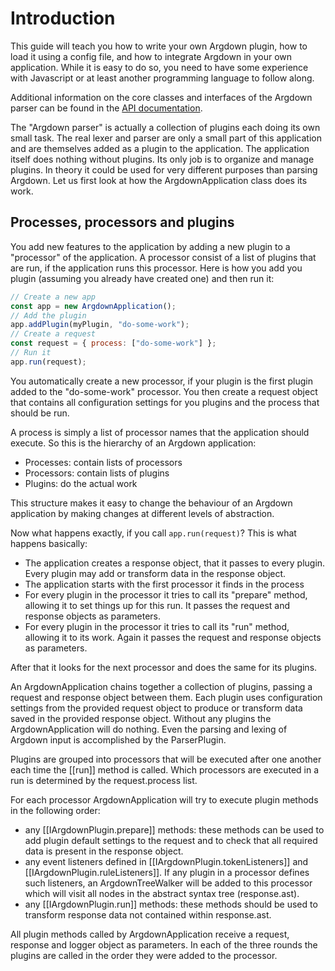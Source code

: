 # Introduction

This guide will teach you how to write your own Argdown plugin, how to load it using a config file, and how to integrate Argdown in your own application. While it is easy to do so, you need to have some experience with Javascript or at least another programming language to follow along.

Additional information on the core classes and interfaces of the Argdown parser can be found in the [API documentation](/api/).

The "Argdown parser" is actually a collection of plugins each doing its own small task. The real lexer and parser are only a small part of this application and are themselves added as a plugin to the application. The application itself does nothing without plugins. Its only job is to organize and manage plugins. In theory it could be used for very different purposes than parsing Argdown. Let us first look at how the ArgdownApplication class does its work.

## Processes, processors and plugins

You add new features to the application by adding a new plugin to a "processor" of the application. A processor consist of a list of plugins that are run, if the application runs this processor. Here is how you add you plugin (assuming you already have created one) and then run it:

```javascript
// Create a new app
const app = new ArgdownApplication();
// Add the plugin
app.addPlugin(myPlugin, "do-some-work");
// Create a request
const request = { process: ["do-some-work"] };
// Run it
app.run(request);
```

You automatically create a new processor, if your plugin is the first plugin added to the "do-some-work" processor. You then create a request object that contains all configuration settings for you plugins and the process that should be run.

A process is simply a list of processor names that the application should execute. So this is the hierarchy of an Argdown application:

- Processes: contain lists of processors
- Processors: contain lists of plugins
- Plugins: do the actual work

This structure makes it easy to change the behaviour of an Argdown application by making changes at different levels of abstraction.

Now what happens exactly, if you call `app.run(request)`? This is what happens basically:

- The application creates a response object, that it passes to every plugin. Every plugin may add or transform data in the response object.
- The application starts with the first processor it finds in the process
- For every plugin in the processor it tries to call its "prepare" method, allowing it to set things up for this run. It passes the request and response objects as parameters.
- For every plugin in the processor it tries to call its "run" method, allowing it to its work. Again it passes the request and response objects as parameters.

After that it looks for the next processor and does the same for its plugins.

An ArgdownApplication chains together a collection of plugins, passing a request and response object between them. Each plugin uses configuration settings from the provided request object to produce or transform data saved in the provided response object. Without any plugins the ArgdownApplication will do nothing. Even the parsing and lexing of Argdown input is accomplished by the ParserPlugin.

Plugins are grouped into processors that will be executed after one another each time the [[run]] method is called. Which processors are executed in a run is determined by the request.process list.

For each processor ArgdownApplication will try to execute plugin methods in the following order:

- any [[IArgdownPlugin.prepare]] methods: these methods can be used to add plugin default settings to the request and to check that all required data is present in the response object.
- any event listeners defined in [[IArgdownPlugin.tokenListeners]] and [[IArgdownPlugin.ruleListeners]]. If any plugin in a processor defines such listeners, an ArgdownTreeWalker will be added to this processor which will visit all nodes in the abstract syntax tree (response.ast).
- any [[IArgdownPlugin.run]] methods: these methods should be used to transform response data not contained within response.ast.

All plugin methods called by ArgdownApplication receive a request, response and logger object as parameters.
In each of the three rounds the plugins are called in the order they were added to the processor.
